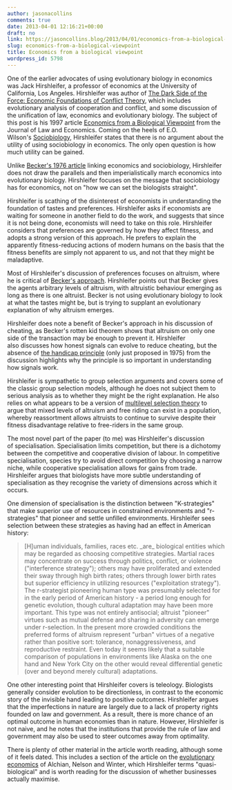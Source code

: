 ```yaml
---
author: jasonacollins
comments: true
date: 2013-04-01 12:16:21+00:00
draft: no
link: https://jasoncollins.blog/2013/04/01/economics-from-a-biological-viewpoint/
slug: economics-from-a-biological-viewpoint
title: Economics from a biological viewpoint
wordpress_id: 5798
---
```


One of the earlier advocates of using evolutionary biology in economics was Jack Hirshleifer, a professor of economics at the University of California, Los Angeles. Hirshleifer was author of [The Dark Side of the Force: Economic Foundations of Conflict Theory](http://www.amazon.com/gp/product/0521009170/ref=as_li_ss_tl?ie=UTF8&camp=1789&creative=390957&creativeASIN=0521009170&linkCode=as2&tag=evolvieconom-20), which includes evolutionary analysis of cooperation and conflict, and some discussion of the unification of law, economics and evolutionary biology. The subject of this post is his 1997 article [Economics from a Biological Viewpoint](http://doi.org/10.1086/466891) from the Journal of Law and Economics. Coming on the heels of E.O. Wilson's [Sociobiology](http://www.amazon.com/gp/product/0674002350/ref=as_li_ss_tl?ie=UTF8&camp=1789&creative=390957&creativeASIN=0674002350&linkCode=as2&tag=evolvieconom-20), Hirshleifer states that there is no argument about the utility of using sociobiology in economics. The only open question is how much utility can be gained.

Unlike [Becker's 1976 article](https://jasoncollins.blog/2011/04/rotten-kids-and-altruism/) linking economics and sociobiology, Hirshleifer does not draw the parallels and then imperialistically march economics into evolutionary biology. Hirshleifer focuses on the message that sociobiology has for economics, not on "how we can set the biologists straight".

Hirshleifer is scathing of the disinterest of economists in understanding the foundation of tastes and preferences. Hirshleifer asks if economists are waiting for someone in another field to do the work, and suggests that since it is not being done, economists will need to take on this role. Hirshleifer considers that preferences are governed by how they affect fitness, and adopts a strong version of this approach. He prefers to explain the apparently fitness-reducing actions of modern humans on the basis that the fitness benefits are simply not apparent to us, and not that they might be maladaptive.

Most of Hirshleifer's discussion of preferences focuses on altruism, where he is critical of [Becker's approach](https://jasoncollins.blog/2011/04/rotten-kids-and-altruism/). Hirshleifer points out that Becker gives the agents arbitrary levels of altruism, with altruistic behaviour emerging as long as there is one altruist. Becker is not using evolutionary biology to look at what the tastes might be, but is trying to supplant an evolutionary explanation of why altruism emerges.

Hirshleifer does note a benefit of Becker's approach in his discussion of cheating, as Becker's rotten kid theorem shows that altruism on only one side of the transaction may be enough to prevent it. Hirshleifer also discusses how honest signals can evolve to reduce cheating, but the absence of [the handicap principle](https://jasoncollins.blog/2011/08/economists-1-biologists-0/) (only just proposed in 1975) from the discussion highlights why the principle is so important in understanding how signals work.

Hirshleifer is sympathetic to group selection arguments and covers some of the classic group selection models, although he does not subject them to serious analysis as to whether they might be the right explanation. He also relies on what appears to be a version of [multilevel selection theory](https://jasoncollins.blog/2012/07/what-is-multilevel-selection/) to argue that mixed levels of altruism and free riding can exist in a population, whereby reassortment allows altruists to continue to survive despite their fitness disadvantage relative to free-riders in the same group.

The most novel part of the paper (to me) was Hirshleifer's discussion of specialisation. Specialisation limits competition, but there is a dichotomy between the competitive and cooperative division of labour. In competitive specialisation, species try to avoid direct competition by choosing a narrow niche, while cooperative specialisation allows for gains from trade. Hirshleifer argues that biologists have more subtle understanding of specialisation as they recognise the variety of dimensions across which it occurs.

One dimension of specialisation is the distinction between "K-strategies" that make superior use of resources in constrained environments and "r-strategies" that pioneer and settle unfilled environments. Hirshleifer sees selection between these strategies as having had an effect in American history:


<blockquote>[H]uman individuals, families, races etc. _are_ biological entities which may be regarded as choosing competitive strategies. Martial races may concentrate on success through politics, conflict, or violence ("interference strategy"); others may have proliferated and extended their sway through high birth rates; others through lower birth rates but superior efficiency in utilizing resources ("exploitation strategy"). The r-strategist pioneering human type was presumably selected for in the early period of American history - a period long enough for genetic evolution, though cultural adaptation may have been more important. This type was not entirely antisocial; altruist "pioneer" virtues such as mutual defense and sharing in adversity can emerge under r-selection. In the present more crowded conditions the preferred forms of altruism represent "urban" virtues of a negative rather than positive sort: tolerance, nonaggressiveness, and reproductive restraint. Even today it seems likely that a suitable comparison of populations in environments like Alaska on the one hand and New York City on the other would reveal differential genetic (over and beyond merely cultural) adaptations.</blockquote>


One other interesting point that Hirshleifer covers is teleology. Biologists generally consider evolution to be directionless, in contrast to the economic story of the invisible hand leading to positive outcomes. Hirshleifer argues that the imperfections in nature are largely due to a lack of property rights founded on law and government. As a result, there is more chance of an optimal outcome in human economies than in nature. However, Hirshleifer is not naive, and he notes that the institutions that provide the rule of law and government may also be used to steer outcomes away from optimality.

There is plenty of other material in the article worth reading, although some of it feels dated. This includes a section of the article on the [evolutionary economics](https://jasoncollins.blog/2012/04/the-three-stages-of-evolutionary-economics/) of Alchian, Nelson and Winter, which Hirshleifer terms "quasi-biological" and is worth reading for the discussion of whether businesses actually maximise.
